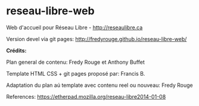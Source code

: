 # reseau-libre-web
Web d'accueil pour Réseau Libre - http://reseaulibre.ca

Version devel via git pages: http://fredyrouge.github.io/reseau-libre-web/

**Crédits:**

Plan general de contenu: Fredy Rouge et Anthony Buffet

Template HTML CSS + git pages proposé par: Francis B.

Adaptation du plan aú template avec contenu reel ou nouveau: Fredy Rouge 

References: https://etherpad.mozilla.org/reseau-libre2014-01-08
